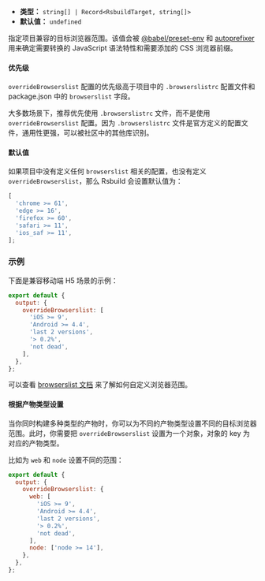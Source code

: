 - **类型：** `string[] | Record<RsbuildTarget, string[]>`
- **默认值：** `undefined`

指定项目兼容的目标浏览器范围。该值会被 [@babel/preset-env](https://babeljs.io/docs/en/babel-preset-env) 和 [autoprefixer](https://github.com/postcss/autoprefixer) 用来确定需要转换的 JavaScript 语法特性和需要添加的 CSS 浏览器前缀。

#### 优先级

`overrideBrowserslist` 配置的优先级高于项目中的 `.browserslistrc` 配置文件和 package.json 中的 `browserslist` 字段。

大多数场景下，推荐优先使用 `.browserslistrc` 文件，而不是使用 `overrideBrowserslist` 配置。因为 `.browserslistrc` 文件是官方定义的配置文件，通用性更强，可以被社区中的其他库识别。

#### 默认值

如果项目中没有定义任何 `browserslist` 相关的配置，也没有定义 `overrideBrowserslist`，那么 Rsbuild 会设置默认值为：

```js
[
  'chrome >= 61',
  'edge >= 16',
  'firefox >= 60',
  'safari >= 11',
  'ios_saf >= 11',
];
```

### 示例

下面是兼容移动端 H5 场景的示例：

```js
export default {
  output: {
    overrideBrowserslist: [
      'iOS >= 9',
      'Android >= 4.4',
      'last 2 versions',
      '> 0.2%',
      'not dead',
    ],
  },
};
```

可以查看 [browserslist 文档](https://github.com/browserslist/browserslist) 来了解如何自定义浏览器范围。

#### 根据产物类型设置

当你同时构建多种类型的产物时，你可以为不同的产物类型设置不同的目标浏览器范围。此时，你需要把 `overrideBrowserslist` 设置为一个对象，对象的 key 为对应的产物类型。

比如为 `web` 和 `node` 设置不同的范围：

```js
export default {
  output: {
    overrideBrowserslist: {
      web: [
        'iOS >= 9',
        'Android >= 4.4',
        'last 2 versions',
        '> 0.2%',
        'not dead',
      ],
      node: ['node >= 14'],
    },
  },
};
```
